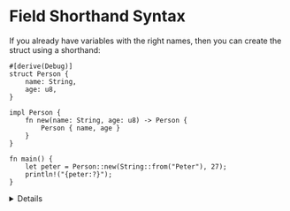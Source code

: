 # Field Shorthand Syntax

If you already have variables with the right names, then you can create the
struct using a shorthand:

```rust,editable
#[derive(Debug)]
struct Person {
    name: String,
    age: u8,
}

impl Person {
    fn new(name: String, age: u8) -> Person {
        Person { name, age }
    }
}

fn main() {
    let peter = Person::new(String::from("Peter"), 27);
    println!("{peter:?}");
}
```

<details>

*  The `new` function could be written using `Self` as a type, as it is interchangeable with the struct type name

     ```rust,editable
     impl Person {
         fn new(name: String, age: u8) -> Self {
             Self { name, age }
         }
     }
     ```    
* Implement the `Default` trait for the struct.

     ```rust,editable
     impl Default for Person {
         fn default() -> Person {
             Person {
                 name: "Bot".to_string(),
                 age: 0,
             }
         }
     }
     ```
* Create a new struct by using the default values.
     ```rust,editable
         let tmp = Person {
             ..Default::default()
         };
     ```
* Define some fields and use the default values for the other fields.
     ```rust,editable
         let tmp = Person {
             name: "Sam".to_string(),
             ..Default::default()
         };
     ```

* Methods are defined in the `impl` block.
* Use struct update syntax to define a new structure using `peter`. Note that the variable `peter` will no longer be accessible afterwards.
* Use `{:#?}` when printing structs to request the `Debug` representation.

</details>
